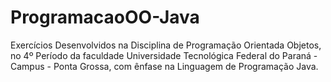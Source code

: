 # ProgramacaoOO-Java


Exercícios Desenvolvidos na Disciplina de Programação Orientada Objetos, no 4º Período da faculdade Universidade Tecnológica Federal do Paraná - Campus - Ponta Grossa, com ênfase na Linguagem de Programação Java.
